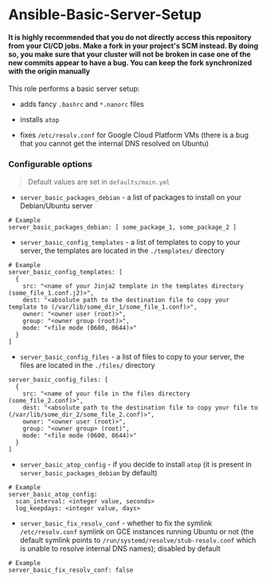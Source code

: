 Ansible-Basic-Server-Setup
=========

#### It is highly recommended that you do not directly access this repository from your CI/CD jobs. Make a fork in your project's SCM instead. By doing so, you make sure that your cluster will not be broken in case one of the new commits appear to have a bug. You can keep the fork synchronized with the origin manually

This role performs a basic server setup:

* adds fancy `.bashrc` and `*.nanorc` files

* installs `atop`

* fixes `/etc/resolv.conf` for Google Cloud Platform VMs (there is a bug that you cannot get the internal DNS resolved on Ubuntu)

### Configurable options

> Default values are set in `defaults/main.yml`

* `server_basic_packages_debian` - a list of packages to install on your Debian/Ubuntu server

```
# Example
server_basic_packages_debian: [ some_package_1, some_package_2 ]
```

* `server_basic_config_templates` - a list of templates to copy to your server, the templates are located in the `./templates/` directory

```
# Example
server_basic_config_templates: [ 
  {
    src: "<name of your Jinja2 template in the templates directory (some_file_1.conf.j2)>",
    dest: "<absolute path to the destination file to copy your template to (/var/lib/some_dir_1/some_file_1.conf)>",
    owner: "<owner user (root)>",
    group: "<owner group (root)>",
    mode: "<file mode (0600, 0644)>"
  }
]
```

* `server_basic_config_files` - a list of files to copy to your server, the files are located in the `./files/` directory

```
server_basic_config_files: [
  {
    src: "<name of your file in the files directory (some_file_2.conf)>",
    dest: "<absolute path to the destination file to copy your file to (/var/lib/some_dir_2/some_file_2.conf)>",
    owner: "<owner user (root)>",
    group: "<owner group> (root)",
    mode: "<file mode (0600, 0644)>"
  }
]
```

* `server_basic_atop_config` - if you decide to install `atop` (it is present in `server_basic_packages_debian` by default)

```
# Example
server_basic_atop_config:
  scan_interval: <integer value, seconds>
  log_keepdays: <integer value, days>
```

* `server_basic_fix_resolv_conf` - whether to fix the symlink `/etc/resolv.conf` symlink on GCE instances running Ubuntu or not (the default symlink points to `/run/systemd/resolve/stub-resolv.conf` which is unable to resolve internal DNS names); disabled by default

```
# Example
server_basic_fix_resolv_conf: false
```
